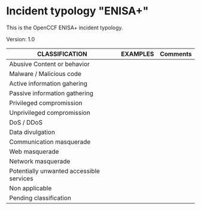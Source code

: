 # Incident typology "ENISA+"


This is the OpenCCF ENISA+ incident typology.

Version: 1.0

| CLASSIFICATION                                   | EXAMPLES        | Comments |
|---------------------------------------------------------      |------------------------------------   |------------------------|
| Abusive Content or behavior |
| Malware / Malicious code |
| Active information gahering |
| Passive information gathering |
| Privileged compromission |
| Unprivileged compromission |
| DoS / DDoS |
| Data divulgation |
| Communication masquerade |
| Web masquerade |
| Network masquerade |
| Potentially unwanted accessible services |
| Non applicable |
| Pending classification|
